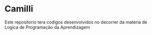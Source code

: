 # Camilli
Este repositorio tera codigos desenvolvidos no decorrer da matéria de Logica de Programação da Aprendizagem
